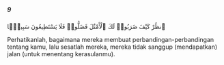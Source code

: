 ##### 9

<span class="ayah">ٱنظُرْ كَيْفَ ضَرَبُوا۟ لَكَ ٱلْأَمْثَٰلَ فَضَلُّوا۟ فَلَا يَسْتَطِيعُونَ سَبِيلًۭا</span>

<span class="ayah_translation">Perhatikanlah, bagaimana mereka membuat perbandingan-perbandingan tentang kamu, lalu sesatlah mereka, mereka tidak sanggup (mendapatkan) jalan (untuk menentang kerasulanmu).</span>
